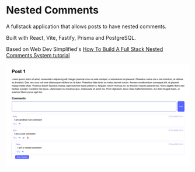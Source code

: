 # Nested Comments

A fullstack application that allows posts to have nested comments.

Built with React, Vite, Fastify, Prisma and PostgreSQL.

Based on Web Dev Simplified's [ How To Build A Full Stack Nested Comments System tutorial](https://youtu.be/lyNetvEfvT0?si=ceqJOk404CSJhwwv)

![Screenshot of post with nested comments beneath it.](./nested-comments.png)
